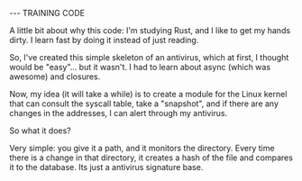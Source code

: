 --- TRAINING CODE

A little bit about why this code:
I'm studying Rust, and I like to get my hands dirty. I learn fast by doing it instead of just reading.

So, I've created this simple skeleton of an antivirus, which at first, I thought would be "easy"... but it wasn't. I had to learn about async (which was awesome) and closures.

Now, my idea (it will take a while) is to create a module for the Linux kernel that can consult the syscall table, take a "snapshot", and if there are any changes in the addresses, I can alert through my antivirus.


So what it does?

Very simple: you give it a path, and it monitors the directory. Every time there is a change in that directory, it creates a hash of the file and compares it to the database.
Its just a antivirus signature base.
